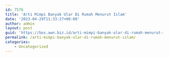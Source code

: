 ```yaml
---
id: 7576
title: 'Arti Mimpi Banyak Ular Di Rumah Menurut Islam'
date: '2023-04-29T11:33:27+00:00'
author: admin
layout: post
guid: 'https://bos.awn.biz.id/arti-mimpi-banyak-ular-di-rumah-menurut-islam/'
permalink: /arti-mimpi-banyak-ular-di-rumah-menurut-islam/
categories:
    - Uncategorized
---
```


